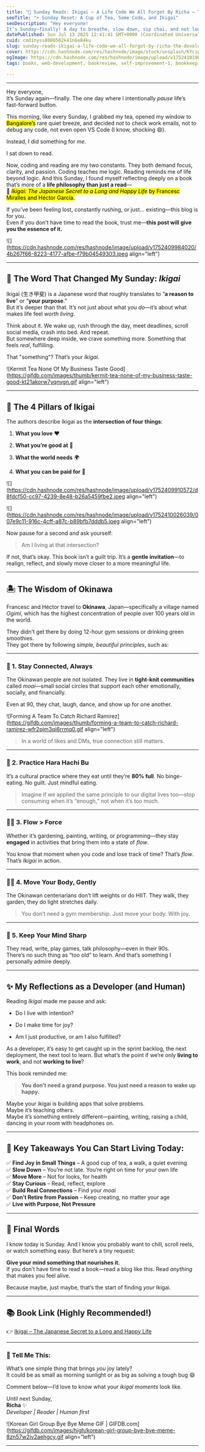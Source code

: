 ```yaml
---
title: "🌸 Sunday Reads: Ikigai – A Life Code We All Forgot By Richa – The Developer Who Reads"
seoTitle: "☀️ Sunday Reset: A Cup of Tea, Some Code… and Ikigai"
seoDescription: "Hey everyone!
It’s Sunday—finally! A day to breathe, slow down, sip chai, and not look at 200 lines of broken code (well… maybe just peek 👀)."
datePublished: Sun Jul 13 2025 12:41:41 GMT+0000 (Coordinated Universal Time)
cuid: cmd1nyss8000502k41n6e84ku
slug: sunday-reads-ikigai-a-life-code-we-all-forgot-by-richa-the-developer-who-reads
cover: https://cdn.hashnode.com/res/hashnode/image/stock/unsplash/KYcipl9N4zU/upload/ec187e074d42f5d969dd40a1af9c9be3.jpeg
ogImage: https://cdn.hashnode.com/res/hashnode/image/upload/v1752410196391/e63db039-fcca-4fbc-bcaa-5b0b1350dc71.jpeg
tags: books, web-development, bookreview, self-improvement-1, bookkeeping, book-summary

---
```


---

Hey everyone,  
It’s Sunday again—finally. The one day where I intentionally *pause* life’s fast-forward button.

This morning, like every Sunday, I grabbed my tea, opened my window to <mark>Bangalore’s</mark> rare quiet breeze, and decided *not* to check work emails, not to debug any code, not even open VS Code (I know, shocking 😄).

Instead, I did something for *me*.

I sat down to read.

Now, coding and reading are my two constants. They both demand focus, clarity, and passion. Coding teaches me logic. Reading reminds me of life beyond logic. And this Sunday, I found myself reflecting deeply on a book that’s more of a **life philosophy than just a read**—  
📖 *<mark>Ikigai: The Japanese Secret to a Long and Happy Life</mark>* <mark> by Francesc Miralles and Héctor García.</mark>

If you’ve been feeling lost, constantly rushing, or just… existing—this blog is for you.  
Even if you don’t have time to read the book, trust me—**this post will give you the essence of it.**

![](https://cdn.hashnode.com/res/hashnode/image/upload/v1752409984020/4b267f66-8223-4177-afbe-f79b04549303.jpeg align="left")

---

## 🌱 The Word That Changed My Sunday: *Ikigai*

Ikigai (生き甲斐) is a Japanese word that roughly translates to “**a reason to live**” or “**your purpose**.”  
But it’s deeper than that. It’s not just about what you *do*—it’s about what makes life feel *worth living*.

Think about it. We wake up, rush through the day, meet deadlines, scroll social media, crash into bed. And repeat.  
But somewhere deep inside, we crave something more. Something that feels *real*, fulfilling.

That "something"? That’s your *Ikigai*.

![Kermit Tea None Of My Business Taste Good](https://gifdb.com/images/thumb/kermit-tea-none-of-my-business-taste-good-kt21akorw7yqnvgn.gif align="left")

---

## 🔄 The 4 Pillars of Ikigai

The authors describe Ikigai as the **intersection of four things**:

1. **What you love** ❤️
    
2. **What you’re good at** 💪
    
3. **What the world needs** 🌍
    
4. **What you can be paid for** 💸
    

![](https://cdn.hashnode.com/res/hashnode/image/upload/v1752409910572/d8fdcf50-cc97-4239-8e48-b26a5459fbe2.jpeg align="left")

![](https://cdn.hashnode.com/res/hashnode/image/upload/v1752410026039/007e9c11-916c-4cff-a87c-b89bfb7dddb5.jpeg align="left")

Now pause for a second and ask yourself:

> Am I living at that intersection?

If not, that’s okay. This book isn’t a guilt trip. It’s a **gentle invitation**—to realign, reflect, and slowly move closer to a more meaningful life.

---

## 🏝 The Wisdom of Okinawa

Francesc and Héctor travel to **Okinawa**, Japan—specifically a village named *Ogimi*, which has the highest concentration of people over 100 years old in the world.

They didn’t get there by doing 12-hour gym sessions or drinking green smoothies.  
They got there by following *simple, beautiful principles*, such as:

---

### 💬 1. Stay Connected, Always

The Okinawan people are not isolated. They live in **tight-knit communities** called *moai*—small social circles that support each other emotionally, socially, and financially.

Even at 90, they chat, laugh, dance, and show up for one another.

![Forming A Team To Catch Richard Ramirez](https://gifdb.com/images/thumb/forming-a-team-to-catch-richard-ramirez-wfr2pjm3qi6rrmq0.gif align="left")

> In a world of likes and DMs, true connection still matters.

---

### 🍵 2. Practice Hara Hachi Bu

It’s a cultural practice where they eat until they’re **80% full**. No binge-eating. No guilt. Just mindful eating.

> Imagine if we applied the same principle to our digital lives too—stop consuming when it’s “enough,” not when it’s too much.

---

### 🧘‍♀️ 3. Flow &gt; Force

Whether it’s gardening, painting, writing, or programming—they stay **engaged** in activities that bring them into a state of *flow*.

You know that moment when you code and lose track of time? That’s *flow*. That’s *Ikigai* in action.

---

### 🏃‍♂️ 4. Move Your Body, Gently

The Okinawan centenarians don’t lift weights or do HIIT. They walk, they garden, they do light stretches daily.

> You don’t need a gym membership. Just move your body. With joy.

---

### 🧠 5. Keep Your Mind Sharp

They read, write, play games, talk philosophy—even in their 90s.  
There’s no such thing as “too old” to learn. And that’s something I personally admire deeply.

---

## ✨ My Reflections as a Developer (and Human)

Reading *Ikigai* made me pause and ask:

* Do I live with intention?
    
* Do I make time for joy?
    
* Am I just productive, or am I also fulfilled?
    

As a developer, it’s easy to get caught up in the sprint backlog, the next deployment, the next tool to learn. But what’s the point if we’re only **living to work**, and not **working to live**?

This book reminded me:

> **You don’t need a grand purpose. You just need a reason to wake up happy.**

Maybe your ikigai is building apps that solve problems.  
Maybe it’s teaching others.  
Maybe it’s something entirely different—painting, writing, raising a child, dancing in your room with headphones on.

---

## 🔑 Key Takeaways You Can Start Living Today:

✅ **Find Joy in Small Things** – A good cup of tea, a walk, a quiet evening  
✅ **Slow Down** – You’re not late. You’re right on time for your own life  
✅ **Move More** – Not for looks, for health  
✅ **Stay Curious** – Read, reflect, explore  
✅ **Build Real Connections** – Find your *moai*  
✅ **Don’t Retire from Passion** – Keep creating, no matter your age  
✅ **Live with Purpose, Not Pressure**

---

## 📢 Final Words

I know today is Sunday. And I know you probably want to chill, scroll reels, or watch something easy. But here’s a tiny request:

**Give your mind something that nourishes it.**  
If you don’t have time to read a book—read a blog like this. Read *anything* that makes you feel alive.

Because maybe, just maybe, that’s the start of finding *your* Ikigai.

---

## 📚 Book Link (Highly Recommended!)

👉 [Ikigai – The Japanese Secret to a Long and Happy Life](https://www.amazon.in/Ikigai-Japanese-Self-Help-Phenomenon-Meaningful/dp/178633089X/ref=sr_1_3?crid=2Z35DTFCM3I5C&dib=eyJ2IjoiMSJ9.biZgvUQlElaFv1LtFNUtpjWV5WdMYDG3COp8ZCRC5azVJ6UQF0tu5ZVq7pju9L-kp4p8G9kpob2YIzsYPFzi8oah32UxBxLikWWOJvDMEATiqvqycSM0jpEeqUiIp0BVQILM1jbOrlbdmjp04GT4NyHa9vfb-5O4dleJQtmpfpZr1nLyIODeig_YgUVj4edImZJOZuS6j5_QpxLJEMEXycKHEOHu2Q21X3js5PQ-eZo.yIP8zS645zYkgPuYmsRjA3k1nFIAG_ZTsidPs3K5FMg&dib_tag=se&keywords=ikigai+book+in+english&qid=1752409290&sprefix=iki%2Caps%2C333&sr=8-3)

---

### 💬 Tell Me This:

What’s one simple thing that brings *you* joy lately?  
It could be as small as morning sunlight or as big as solving a tough bug 😄

Comment below—I’d love to know what your *ikigai moments* look like.

Until next Sunday,  
**Richa** ✨  
*Developer | Reader | Human first*

![Korean Girl Group Bye Bye Meme GIF | GIFDB.com](https://gifdb.com/images/high/korean-girl-group-bye-bye-meme-8zn57w2iv2aehgcy.gif align="left")

---